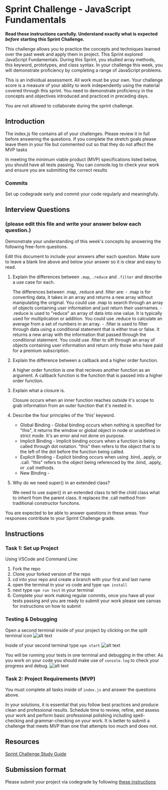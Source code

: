 # Sprint Challenge - JavaScript Fundamentals

**Read these instructions carefully. Understand exactly what is expected _before_ starting this Sprint Challenge.**

This challenge allows you to practice the concepts and techniques learned over the past week and apply them in project. This Sprint explored JavaScript Fundamentals. During this Sprint, you studied array methods, this keyword, prototypes, and class syntax. In your challenge this week, you will demonstrate proficiency by completing a range of JavaScript problems.

This is an individual assessment. All work must be your own. Your challenge score is a measure of your ability to work independently using the material covered through this sprint. You need to demonstrate proficiency in the concepts and objectives introduced and practiced in preceding days.

You are not allowed to collaborate during the sprint challenge. 

## Introduction

The index.js file contains all of your challenges. Please review it in full before answering the questions. If you complete the stretch goals please leave them in your file but commented out so that they do not affect the MVP tasks 

In meeting the minimum viable product (MVP) specifications listed below, you should have all tests passing. You can console.log to check your work and ensure you are submitting the correct results 

### Commits

Set up codegrade early and commit your code regularly and meaningfully. 

## Interview Questions
### (please edit this file and write your answer below each question.)
Demonstrate your understanding of this week's concepts by answering the following free-form questions.

Edit this document to include your answers after each question. Make sure to leave a blank line above and below your answer so it is clear and easy to read.

1. Explain the differences between `.map`, `.reduce` and `.filter` and describe a use case for each. 

    The differences between .map, .reduce and .filter are:
        - .map is for converting data, it takes in an array and returns a new array without manipulating the original. You could use .map to search through an array of objects containing user information and just return their usernames.
        - .reduce is used to "reduce" an array of data into one value. It is typically used for multiplication or addition. You could use .reduce to calculate an average from a set of numbers in an array.
        - .filter is used to filter through data using a conditional statement that is either true or false. It returns a new array with the information that passed through the conditional statement. You could use .filter to sift through an array of objects containing user information and return only those who have paid for a premium subscription. 

2. Explain the difference between a callback and a higher order function.

    A higher order function is one that recieves another function as an argument. A callback function is the function that is passed into a higher order function.

3. Explain what a closure is.

    Closure occurs when an inner function reaches outside it's scope to grab information from an outer function that it's nested in.

4. Describe the four principles of the 'this' keyword.

    - Global Binding - Global binding occurs when nothing is specified for "this", it returns the window or global object in node or undefined in strict mode. It's an error and not done on purpose.
    - Implicit Binding - Implicit binding occurs when a function is being called through dot notation. "this" then refers to the object that is to the left of the dot before the function being called.
    - Explicit Binding - Explicit binding occurs when using .bind, .apply, or .call. "this" refers to the object being referenced by the .bind, .apply, or .call methods.
    - New Binding -

5. Why do we need super() in an extended class?

    We need to use super() in an extended class to tell the child class what to inherit from the parent class. It replaces the .call method from traditional constructor funcitons. 

You are expected to be able to answer questions in these areas. Your responses contribute to your Sprint Challenge grade. 

## Instructions

### Task 1: Set up Project

Using VSCode and Command Line:


1. Fork the repo
2. Clone your forked version of the repo
3. cd into your repo and create a branch with your first and last name
4. open the terminal in your vs code and type `npm install`
5. next type `npm run test` in your terminal
6. Complete your work making regular commits, once you have all your tests passing and you are ready to submit your work please see canvas for instructions on how to submit

### Testing & Debugging

Open a second terminal inside of your project by clicking on the split terminal icon
![alt text](assets/split_terminal.png "Split Terminal")

Inside of your second terminal type `npm start` 
![alt text](assets/npm_start.png "type npm start")

You will be running your tests in one terminal and debugging in the other. As you work on your code you should make use of `console.log` to check your progress and debug.
![alt text](assets/tests_debug_terminal_final.png "your terminal should look like this")

### Task 2: Project Requirements (MVP)

You must complete all tasks inside of `index.js` and answer the questions above.

In your solutions, it is essential that you follow best practices and produce clean and professional results. Schedule time to review, refine, and assess your work and perform basic professional polishing including spell-checking and grammar-checking on your work. It is better to submit a challenge that meets MVP than one that attempts too much and does not.

## Resources
 
 [Sprint Challenge Study Guide](https://www.notion.so/lambdaschool/Unit-1-Sprint-3-Study-Guide-033a9a00659a4ef98c12eb97e49a6110)

## Submission format

Please submit your project via codegrade by following [these instructions](https://www.notion.so/lambdaschool/Submitting-an-assignment-via-Code-Grade-A-Step-by-Step-Walkthrough-07bd65f5f8364e709ecb5064735ce374)

